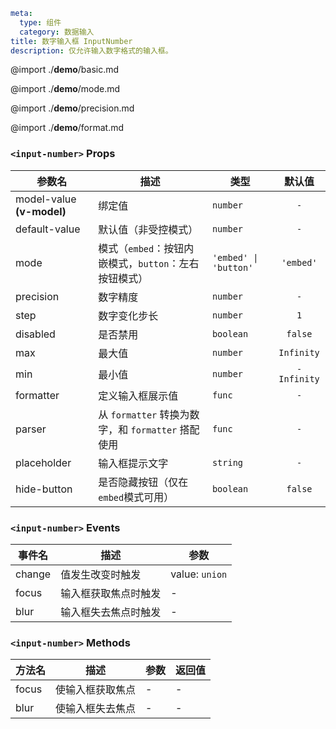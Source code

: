 ```yaml
meta:
  type: 组件
  category: 数据输入
title: 数字输入框 InputNumber
description: 仅允许输入数字格式的输入框。
```

@import ./__demo__/basic.md

@import ./__demo__/mode.md

@import ./__demo__/precision.md

@import ./__demo__/format.md


### `<input-number>` Props

|参数名|描述|类型|默认值|
|---|---|---|:---:|
|model-value **(v-model)**|绑定值|`number`|`-`|
|default-value|默认值（非受控模式）|`number`|`-`|
|mode|模式（`embed`：按钮内嵌模式，`button`：左右按钮模式）|`'embed' \| 'button'`|`'embed'`|
|precision|数字精度|`number`|`-`|
|step|数字变化步长|`number`|`1`|
|disabled|是否禁用|`boolean`|`false`|
|max|最大值|`number`|`Infinity`|
|min|最小值|`number`|`-Infinity`|
|formatter|定义输入框展示值|`func`|`-`|
|parser|从 `formatter` 转换为数字，和 `formatter` 搭配使用|`func`|`-`|
|placeholder|输入框提示文字|`string`|`-`|
|hide-button|是否隐藏按钮（仅在`embed`模式可用）|`boolean`|`false`|
### `<input-number>` Events

|事件名|描述|参数|
|---|---|---|
|change|值发生改变时触发|value: `union`|
|focus|输入框获取焦点时触发|-|
|blur|输入框失去焦点时触发|-|
### `<input-number>` Methods

|方法名|描述|参数|返回值|
|---|---|---|---|
|focus|使输入框获取焦点|-|-|
|blur|使输入框失去焦点|-|-|


